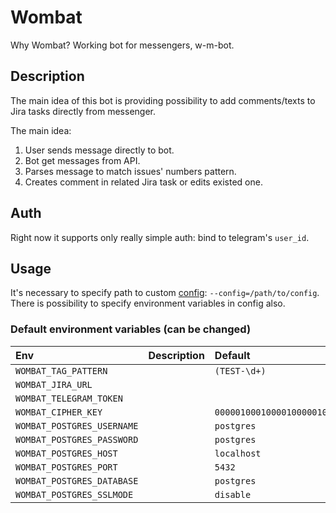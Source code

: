 Wombat
======

Why Wombat? Working bot for messengers, w-m-bot.

Description
-----------

The main idea of this bot is providing possibility to add comments/texts to Jira tasks directly from messenger.

The main idea:

1. User sends message directly to bot.
2. Bot get messages from API.
3. Parses message to match issues' numbers pattern.
4. Creates comment in related Jira task or edits existed one.

Auth
----

Right now it supports only really simple auth: bind to telegram's `user_id`.

Usage
------

It's necessary to specify path to custom [config](./cmd/config.yaml): `--config=/path/to/config`. There is possibility to specify environment variables in config also.

### Default environment variables (can be changed)

| Env                        | Description | Default                            |
|:---------------------------|:------------|:-----------------------------------|
| `WOMBAT_TAG_PATTERN`       |             | `(TEST-\d+)`                       |
| `WOMBAT_JIRA_URL`          |             |                                    |
| `WOMBAT_TELEGRAM_TOKEN`    |             |                                    |
| `WOMBAT_CIPHER_KEY`        |             | `00000100010000100000100010001001` |
| `WOMBAT_POSTGRES_USERNAME` |             | `postgres`                         |
| `WOMBAT_POSTGRES_PASSWORD` |             | `postgres`                         |
| `WOMBAT_POSTGRES_HOST`     |             | `localhost`                        |
| `WOMBAT_POSTGRES_PORT`     |             | `5432`                             |
| `WOMBAT_POSTGRES_DATABASE` |             | `postgres`                         |
| `WOMBAT_POSTGRES_SSLMODE`  |             | `disable`                          |

[extra]: https://github.com/golang-standards/project-layout
